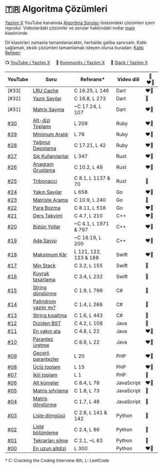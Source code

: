 # :tr: Algoritma Çözümleri

[Yazılım X](https://www.youtube.com/channel/UCnhVJoxA9HmXueWGUapIhXg) YouTube kanalında [Algoritma Soruları](https://youtube.com/playlist?list=PL_GKt2iGS83sST66_u58JLv83c1YaLLh4) listesindeki çözümleri içerir repodur. Videolardaki çözümler ve sorular hakkindaki notlar [main](./main/) klasöründe.

Dil klasörleri zamanla tamamlanacaktır, herhalde galiba sanırsam. Katkı sağlamak, eksik çözümleri tamamlamak isteyen olursa buradan: [Katkı Rehberi](./Contribution.md)

:tv: [YouTube / Yazılım X](https://www.youtube.com/channel/UCnhVJoxA9HmXueWGUapIhXg) &nbsp;&nbsp;&nbsp; :gem: [Kommunity / Yazılım X](https://kommunity.com/yazilimx) &nbsp;&nbsp;&nbsp; :mushroom: [Slack / Yazılım X](https://join.slack.com/t/yazilimx/shared_invite/zt-zixuqdyf-iyB9ZeyBDl9Co99Q8bXlRw)

| YouTube                             | Soru                                                      | Referans*              | Video dili | 💚 ❤️‍🔥 |
| ----------------------------------- | --------------------------------------------------------- | --------------------- | ---------- | ----- |
| [#33]                               | [LRU Cache](main/Q33_LRU_cache/)                          | C 16.25, L 146        | Dart       | ❤️‍🔥    |
| [#32]                               | [Yazılı Sayılar](main/Q32_int_words/)                     | C 16.8, L 273         | Dart       | 💚    |
| [#31]                               | [Matrix Sayma](main/Q31_submatrix_count/)                 | ~C 17.24, L 107       | Dart       | ❤️‍🔥    |
| [#30](https://youtu.be/d6FnyukoDrU) | [Alt-dizi Toplamı](main/Q30_subarray_sum/)                | L 209                 | Ruby       | ❤️‍🔥    |
| [#29](https://youtu.be/Ut1XPGCs-9Y) | [Minimum Aralık](main/Q29_minimum_substring/)             | L 76                  | Ruby       | ❤️‍🔥    |
| [#28](https://youtu.be/fYSBm8yksPY) | [Yağmur Depolama](main/Q28_rain_trap/)                    | C 17.21, L 42         | Ruby       | ❤️‍🔥    |
| [#27](https://youtu.be/oFYV1L-tdhw) | [Sık Kullanılanlar](main/Q27_frequent_elements/)          | L 347                 | Rust       | ❤️‍🔥    |
| [#26](https://youtu.be/8avOdnz5U7s) | [Anagram Gruplama](main/Q26_group_anagrams/)              | C 10.2, L 49          | Rust       | ❤️‍🔥    |
| [#25](https://youtu.be/9b18IsTmq2A) | [Tribonacci](main/Q25_tribonacci/)                        | C 8.1, L 1137 & 70    | Rust       | 💚    |
| [#24](https://youtu.be/dyvVTubpFu4) | [Yakın Sayılar](main/Q24_closest_numbers/)                | L 658                 | Go         | ❤️‍🔥    |
| [#23](https://youtu.be/YMV99Kq5gh4) | [Matriste Arama](main/Q23_matrix_search/)                 | C 10.9, L 240         | Go         | 💚    |
| [#22](https://youtu.be/vCbA7reN7Ug) | [Para Bozma](main/Q22_coin_change/)                       | C 8.11, L 518         | Go         | ❤️‍🔥    |
| [#21](https://youtu.be/cC-nKxuD4H0) | [Ders Takvimi](main/Q21_course_schedule/)                 | C 4.7, L 210          | C++        | ❤️‍🔥    |
| [#20](https://youtu.be/8eQiLP3HCos) | [Bütün Yollar](main/Q20_all_routes/)                      | ~C 4.1, L 1971 & 797  | C++        | ❤️‍🔥    |
| [#19](https://youtu.be/D6O4ZGDUEx4) | [Ada Sayısı](main/Q19_islands_number/)                    | ~C 16.19, L 200       | C++        | ❤️‍🔥    |
| [#18](https://youtu.be/GYjZJ34ONcM) | [Maksimum Kâr](main/Q18_max_profit/)                      | L 121, 122, 123 & 188 | Swift      | ❤️‍🔥    |
| [#17](https://youtu.be/NQW9OsxZFBo) | [Min Stack](main/Q17_min_stack/)                          | C 3.2, L 155          | Swift      | 💚    |
| [#16](https://youtu.be/pGD_VbLaAaA) | [Kuyruk tasarlama](main/Q16_queue_stacks/)                | C 3.4, L 232          | Swift      | 💚    |
| [#15](https://youtu.be/-vKEUpch5m8) | [String döndürme](main/Q15_string_rotation/)              | C 1.9, L 796          | C#         | 💚    |
| [#14](https://youtu.be/eRLfUQ5kOZY) | [Palindrom yazılır mı?](main/Q14_palindrome_permutation/) | C 1.4, L 266          | C#         | 💚    |
| [#13](https://youtu.be/AbPXktJfi6E) | [String kısaltma](main/Q13_string_compression/)           | C 1.6, L 443          | C#         | 💚    |
| [#12](https://youtu.be/uLCfh_AjW6U) | [Diziden BST](main/Q12_minimal_tree/)                     | C 4.2, L 108          | Java       | 💚    |
| [#11](https://youtu.be/BQ-xrTFpa98) | [En yakın ata](main/Q11_lowest_ancestor/)                 | C 4.8, L 22           | Java       | ❤️‍🔥    |
| [#10](https://youtu.be/jcMVX1_iJHc) | [Parantez üretme](main/Q10_generate_parens/)              | C 8.9, L 22           | Java       | ❤️‍🔥    |
| [#09](https://youtu.be/1deW3bxwWw4) | [Geçerli parantezler](main/Q09_valid_parens/)             | L 20                  | PHP        | ❤️‍🔥    |
| [#08](https://youtu.be/ThGMFXhqAJk) | [Üçlü toplam](main/Q08_three_sum/)                        | L 15                  | PHP        | ❤️‍🔥    |
| [#07](https://youtu.be/n3_e_Y6Y0eA) | [İkili toplam](main/Q07_two_sum/)                         | L 1                   | PHP        | 💚    |
| [#06](https://youtu.be/wlFlGOssGKs) | [Alt kümeler](main/Q06_all_subsets/)                      | C 8.4, L 78           | JavaScript | ❤️‍🔥    |
| [#05](https://youtu.be/a0YHSnKuhXc) | [Matris sıfırlama](main/Q05_matrix_zeroes/)               | C 1.8, L 73           | JavaScript | 💚    |
| [#04](https://youtu.be/AfMlyhBSEQ0) | [Matris döndürme](main/Q04_rotate_matrix/)                | C 1.7, L 48           | JavaScript | 💚    |
| [#03](https://youtu.be/3aucA8n1qeM) | [Liste döngüsü](main/Q03_list_cycle/)                     | C 2.8, L 141 & 142    | Python     | 💚    |
| [#02](https://youtu.be/2ZCleVkx39E) | [Liste bölümleme](main/Q02_partition_list/)               | C 2.4, L 86           | Python     | 💚    |
| [#01](https://youtu.be/6yway1bD144) | [Tekrarları silme](main/Q01_delete_dups/)                 | C 2.1, ~L 83          | Python     | 💚    |
| [#00](https://youtu.be/e0blPVL3EGE) | [En uzun altdizi](main/Q00_longest_subseq/)               | L 300                 | Python     | ❤️‍🔥    |

\* C: Cracking the Coding Interview 6th, L: LeetCode
